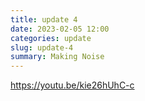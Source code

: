 ```yaml
---
title: update 4
date: 2023-02-05 12:00
categories: update
slug: update-4
summary: Making Noise
---
```


https://youtu.be/kie26hUhC-c